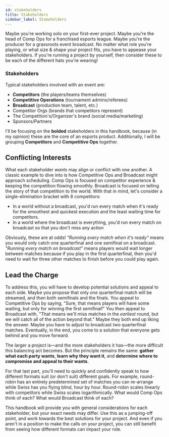 ```yaml
---
id: stakeholders
title: Stakeholders
sidebar_label: Stakeholders
---
```


Maybe you're working solo on your first-ever project.
Maybe you're the head of Comp Ops for a franchised esports league.
Maybe you're the producer for a grassroots event broadcast.
No matter what role you're playing, or what size & shape your project fits,
 you have to appease your stakeholders.
If you're running a project by yourself, then consider these to be each of the different hats you're wearing!

### Stakeholders

Typical stakeholders involved with an event are:

* **Competitors** (the players/teams themselves)
* **Competitive Operations** (tournament admins/referees)
* **Broadcast** (production team, talent, etc.)
* Competitor Orgs (brands that competitors represent)
* The Competition's/Organizer's brand (social media/marketing)
* Sponsors/Partners

I'll be focusing on the **bolded** stakeholders in this handbook,
 because (in my opinion) these are the core of an esports product.
Additionally, I will be grouping **Competitors** and **Competitive Ops** together.

## Conflicting Interests

What each stakeholder *wants* may align or conflict with one another.
A classic example to dive into is how Competitive Ops and Broadcast might approach scheduling.
Comp Ops is focused on competitor experience & keeping the competition flowing smoothly.
Broadcast is focused on telling the story of that competition to the world.
With that in mind, let's consider a single-elimination bracket with 8 competitors:

* In a world without a broadcast, you'd run every match when it's ready for the smoothest and quickest execution and the least waiting time for competitors.
* In a world where the broadcast is everything, you'd run every match on broadcast so that you don't miss any action

Obviously, these are at odds!
*"Running every match when it's ready"* means you would only catch one quarterfinal and one semifinal on a broadcast.
*"Running every match on broadcast"* means players would wait longer between matches because if you play in the first quarterfinal,
 then you'd need to wait for three other matches to finish before you could play again.

## Lead the Charge

To address this, you will have to develop potential solutions and appeal to each side.
Maybe you propose that only *one* quarterfinal match will be streamed, and then both semifinals and the finals.
You appeal to Competitive Ops by saying, "Sure, that means players will have some waiting, but only for winning the first semifinal!"
You then appeal to Broadcast with, "That means we'll miss matches in the *earliest* round, but we will catch all of the action beyond that."
Maybe they both end up liking the answer.
Maybe you have to adjust to broadcast *two* quarterfinal matches.
Eventually, in the end, you come to a solution that everyone gets behind and you move forward.

The larger a project is—and the more stakeholders it has—the more difficult this balancing act becomes.
But the principle remains the same: **gather what each party wants**, **learn why they want it**, and **determine where to compromise and appeal to their wants**.

For that last part, you'll need to quickly and confidently speak to how different formats suit (or don't suit) different goals.
For example, round-robin has an entirely predetermined set of matches you can re-arrange while Swiss has you flying blind, hour by hour.
Round-robin scales linearly with competitors while Swiss scales logarithmically.
What would Comp Ops think of each?
What would Broadcast think of each?

This handbook will provide you with general considerations for each stakeholder, but your exact needs may differ.
Use this as a jumping-off point, and work towards the best solutions for your project.
And even if you aren't in a position to make the calls on your project, you can still benefit from seeing how different formats can impact your role.
